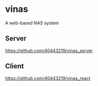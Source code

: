# vinas
A web-based NAS system

## Server
https://github.com/40443219/vinas_server

## Client
https://github.com/40443219/vinas_react
